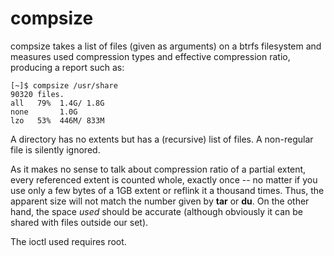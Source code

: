 # compsize

compsize takes a list of files (given as arguments) on a btrfs filesystem
and measures used compression types and effective compression ratio,
producing a report such as:

```
[~]$ compsize /usr/share
90320 files.
all   79%  1.4G/ 1.8G
none       1.0G
lzo   53%  446M/ 833M
```

A directory has no extents but has a (recursive) list of files.  A
non-regular file is silently ignored.

As it makes no sense to talk about compression ratio of a partial extent,
every referenced extent is counted whole, exactly once -- no matter if you
use only a few bytes of a 1GB extent or reflink it a thousand times.  Thus,
the apparent size will not match the number given by **tar** or **du**.  On
the other hand, the space _used_ should be accurate (although obviously it
can be shared with files outside our set).

The ioctl used requires root.
